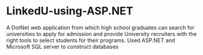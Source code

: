 # LinkedU-using-ASP.NET
A DotNet web application from which high school graduates can search for universities to apply for admission and provide University recruiters with the right tools to select students for their programs. Used ASP.NET and Microsoft SQL server to construct databases
